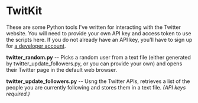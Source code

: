 # TwitKit

These are some Python tools I've written for interacting with the Twitter website. You will need to provide your own API key and access token to use the scripts here. If you do not already have an API key, you'll have to sign up for [a developer account](https://developer.twitter.com/en/docs/twitter-api/getting-started/getting-access-to-the-twitter-api).

**twitter_random.py** -- Picks a random user from a text file (either generated by twitter_update_followers.py, or you can provide your own) and opens their Twitter page in the default web browser.

**twitter_update_followers.py** -- Usng the Twitter APIs, retrieves a list of the people you are currently following and stores them in a text file. *(API keys required.)*
